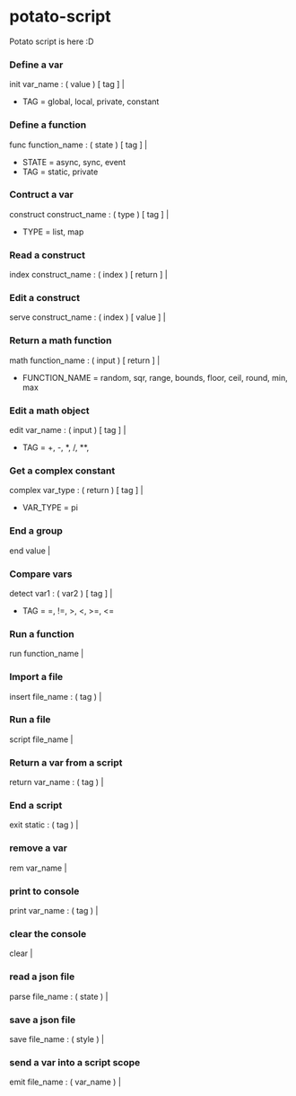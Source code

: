 # potato-script
Potato script is here :D

### Define a var
init var_name : ( value ) [ tag ] |
* TAG = global, local, private, constant

### Define a function
func function_name : ( state ) [ tag ] |
* STATE = async, sync, event
* TAG = static, private

### Contruct a var
construct construct_name : ( type ) [ tag ] |
* TYPE = list, map

### Read a construct
index construct_name : ( index ) [ return ] |

### Edit a construct
serve construct_name : ( index ) [ value ] |

### Return a math function
math function_name : ( input ) [ return ] |
* FUNCTION_NAME = random, sqr, range, bounds, floor, ceil, round, min, max

### Edit a math object
edit var_name : ( input ) [ tag ] |
* TAG = +, -, *, /, **, 

### Get a complex constant
complex var_type : ( return ) [ tag ] |
* VAR_TYPE = pi

### End a group
end value |

### Compare vars
detect var1 : ( var2 ) [ tag ] |
* TAG = =, !=, >, <, >=, <=

### Run a function
run function_name |

### Import a file
insert file_name : ( tag ) |

### Run a file
script file_name |

### Return a var from a script
return var_name : ( tag ) |

### End a script
exit static : ( tag ) |

### remove a var
rem var_name |

### print to console
print var_name : ( tag ) |

### clear the console
clear |

### read a json file
parse file_name : ( state ) |

### save a json file
save file_name : ( style ) |

### send a var into a script scope
emit file_name : ( var_name ) |
